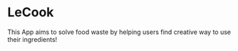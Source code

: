 # LeCook

This App aims to solve food waste by helping users find creative way to use their ingredients!
